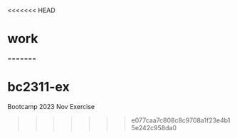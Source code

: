 <<<<<<< HEAD
# work
=======
# bc2311-ex
Bootcamp 2023 Nov Exercise
>>>>>>> e077caa7c808c8c9708a1f23e4b15e242c958da0
